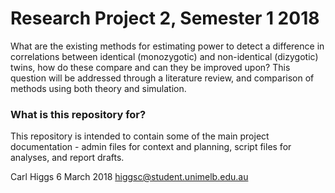 # Research Project 2, Semester 1 2018 #

What are the existing methods for estimating power to detect a difference in correlations between identical (monozygotic) and non-identical (dizygotic) twins, how do these compare and can they be improved upon?  This question will be addressed through a literature review, and comparison of methods using both theory and simulation.

### What is this repository for? ###

This repository is intended to contain some of the main project documentation - admin files for context and planning, script files for analyses, and report drafts.

Carl Higgs 6 March 2018
higgsc@student.unimelb.edu.au